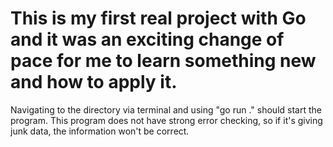 # This is my first real project with Go and it was an exciting change of pace for me to learn something new and how to apply it.

Navigating to the directory via terminal and using "go run ." should start the program.
This program does not have strong error checking, so if it's giving junk data, the information won't be correct.
